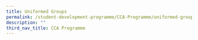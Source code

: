 ```yaml
---
title: Uniformed Groups
permalink: /student-development-programme/CCA-Programme/uniformed-groups/
description: ""
third_nav_title: CCA Programme
---
```

